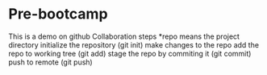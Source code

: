 # Pre-bootcamp
This is a demo on github
Collaboration steps *repo means the project directory
initialize the repository (git init)
make changes to the repo
add the repo to working tree (git add)
stage the repo by commiting it (git commit)
push to remote (git push)
